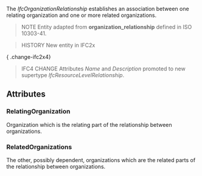 The _IfcOrganizationRelationship_ establishes an association between one relating organization and one or more related organizations.

<!-- end of short definition -->


> NOTE Entity adapted from **organization_relationship** defined in ISO 10303-41.

> HISTORY New entity in IFC2x

{ .change-ifc2x4}
> IFC4 CHANGE Attributes _Name_ and _Description_ promoted to new supertype _IfcResourceLevelRelationship_.

## Attributes

### RelatingOrganization
Organization which is the relating part of the relationship between organizations.

### RelatedOrganizations
The other, possibly dependent, organizations which are the related parts of the relationship between organizations.
